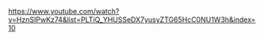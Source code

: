 https://www.youtube.com/watch?v=HznSIPwKz74&list=PLTiQ_YHUSSeDX7yusyZTG65HcC0NU1W3h&index=10

<!-- https://es.react.dev/ -->

<!-- React es una biblioteca  -->